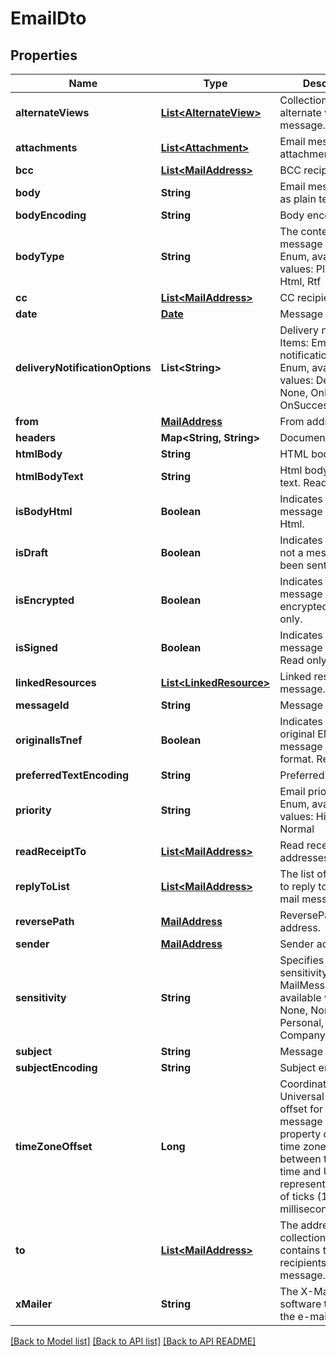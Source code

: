 
# EmailDto
## Properties
Name | Type | Description | Notes
------------ | ------------- | ------------- | -------------
**alternateViews** | [**List&lt;AlternateView&gt;**](AlternateView.md) | Collection of alternate views of message.              |  [optional]
**attachments** | [**List&lt;Attachment&gt;**](Attachment.md) | Email message attachments.              |  [optional]
**bcc** | [**List&lt;MailAddress&gt;**](MailAddress.md) | BCC recipients.              |  [optional]
**body** | **String** | Email message body as plain text.              |  [optional]
**bodyEncoding** | **String** | Body encoding.              |  [optional]
**bodyType** | **String** | The content type of message body. Enum, available values: PlainText, Html, Rtf | 
**cc** | [**List&lt;MailAddress&gt;**](MailAddress.md) | CC recipients.              |  [optional]
**date** | [**Date**](Date.md) | Message date.              | 
**deliveryNotificationOptions** | **List&lt;String&gt;** | Delivery notifications. Items: Email delivery notification options. Enum, available values: Delay, Never, None, OnFailure, OnSuccess |  [optional]
**from** | [**MailAddress**](MailAddress.md) | From address.              |  [optional]
**headers** | **Map&lt;String, String&gt;** | Document headers.              |  [optional]
**htmlBody** | **String** | HTML body.              |  [optional]
**htmlBodyText** | **String** | Html body as plain text. Read only.              |  [optional]
**isBodyHtml** | **Boolean** | Indicates whether the message body is in Html.              | 
**isDraft** | **Boolean** | Indicates whether or not a message has been sent.              | 
**isEncrypted** | **Boolean** | Indicates whether the message is encrypted. Read only.              | 
**isSigned** | **Boolean** | Indicates whether the message is signed. Read only.              | 
**linkedResources** | [**List&lt;LinkedResource&gt;**](LinkedResource.md) | Linked resources of message.              |  [optional]
**messageId** | **String** | Message id.              |  [optional]
**originalIsTnef** | **Boolean** | Indicates whether original EML message is in TNEF format. Read only.              | 
**preferredTextEncoding** | **String** | Preferred encoding.              |  [optional]
**priority** | **String** | Email priority status. Enum, available values: High, Low, Normal | 
**readReceiptTo** | [**List&lt;MailAddress&gt;**](MailAddress.md) | Read receipt addresses.              |  [optional]
**replyToList** | [**List&lt;MailAddress&gt;**](MailAddress.md) | The list of addresses to reply to for the mail message.              |  [optional]
**reversePath** | [**MailAddress**](MailAddress.md) | ReversePath address.              |  [optional]
**sender** | [**MailAddress**](MailAddress.md) | Sender address.              |  [optional]
**sensitivity** | **String** | Specifies the sensitivity of a MailMessage. Enum, available values: None, Normal, Personal, Private, CompanyConfidential | 
**subject** | **String** | Message subject.              |  [optional]
**subjectEncoding** | **String** | Subject encoding.              |  [optional]
**timeZoneOffset** | **Long** | Coordinated Universal Time (UTC) offset for the message dates. This property defines the time zone difference, between the local time and UTC represented as count of ticks (10 000 per millisecond).              |  [optional]
**to** | [**List&lt;MailAddress&gt;**](MailAddress.md) | The address collection that contains the recipients of message.              |  [optional]
**xMailer** | **String** | The X-Mailer the software that created the e-mail message.              |  [optional]




[[Back to Model list]](README.md#documentation-for-models) [[Back to API list]](README.md#documentation-for-api-endpoints) [[Back to API README]](README.md)

